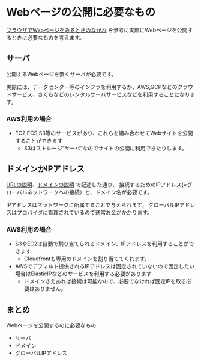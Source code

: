 # Webページの公開に必要なもの
[ブラウザでWebページをみるときのながれ](/tech_learn_docs/web_browse/) を参考に実際にWebページを公開するときに必要なものを考えます。

## サーバ
公開するWebページを置くサーバが必要です。

実際には、データセンター等のインフラを利用するか、AWS,GCPなどのクラウドサービス、さくらなどのレンタルサーバサービスなどを利用することになります。

### AWS利用の場合
- EC2,ECS,S3等のサービスがあり、これらを組み合わせてWebサイトを公開することができます
    - S3はストレージ”サーバ”なのでサイトの公開に利用できたりします。

## ドメインかIPアドレス
[URLの説明](/tech_learn_docs/web_browse/1.html)、[ドメインの説明](/tech_learn_docs/web_browse/2.html) で記述した通り、
接続するためのIPアドレス(=グローバルネットワークへの接続）と、ドメイン名が必要です。

IPアドレスはネットワークに所属することで与えられます。
グローバルIPアドレスはプロバイダに管理されているので通常お金がかかります。

### AWS利用の場合
- S3やEC2は自動で割り当てられるドメイン、IPアドレスを利用することができます
    - Cloudfrontも専用のドメインを割り当ててくれます。
- AWSでデフォルト提供されるIPアドレスは固定されていないので固定したい場合はElasticIPなどのサービスを利用する必要があります
    - ドメインさえあれば接続は可能なので、必要でなければ固定IPを取る必要はありません。


## まとめ
Webページを公開するのに必要なもの
- サーバ
- ドメイン
- グローバルIPアドレス

